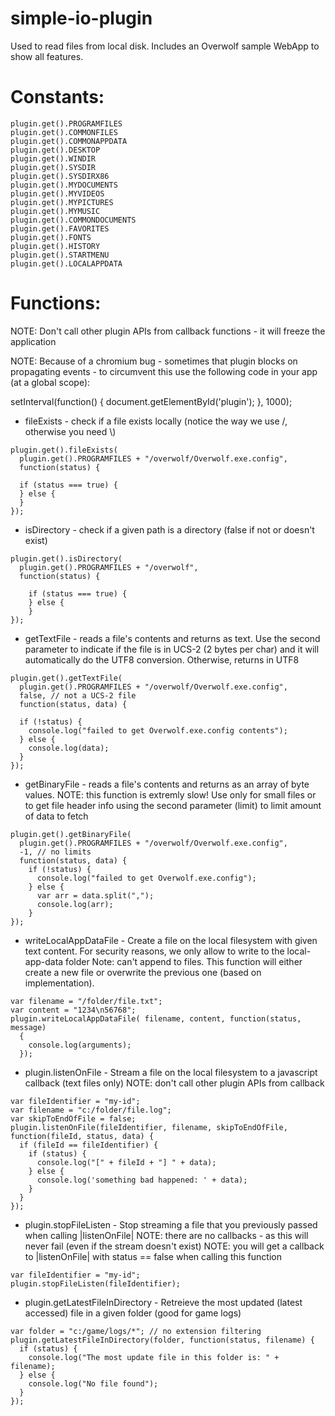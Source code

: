 simple-io-plugin
================
Used to read files from local disk.
Includes an Overwolf sample WebApp to show all features.

Constants:
==========
```
plugin.get().PROGRAMFILES
plugin.get().COMMONFILES
plugin.get().COMMONAPPDATA
plugin.get().DESKTOP
plugin.get().WINDIR
plugin.get().SYSDIR
plugin.get().SYSDIRX86
plugin.get().MYDOCUMENTS
plugin.get().MYVIDEOS
plugin.get().MYPICTURES
plugin.get().MYMUSIC
plugin.get().COMMONDOCUMENTS
plugin.get().FAVORITES
plugin.get().FONTS
plugin.get().HISTORY
plugin.get().STARTMENU
plugin.get().LOCALAPPDATA
```

Functions:
==========
NOTE: Don't call other plugin APIs from callback functions - it will freeze the application

NOTE: Because of a chromium bug - sometimes that plugin blocks on propagating events - to circumvent this use the
following code in your app (at a global scope):

setInterval(function() {
  document.getElementById('plugin');
}, 1000);





- fileExists - check if a file exists locally (notice the way we use /, otherwise you need \\)

```
plugin.get().fileExists(
  plugin.get().PROGRAMFILES + "/overwolf/Overwolf.exe.config", 
  function(status) {
  
  if (status === true) {
  } else {
  }
});
```

- isDirectory - check if a given path is a directory (false if not or doesn't exist)

```
plugin.get().isDirectory(
  plugin.get().PROGRAMFILES + "/overwolf", 
  function(status) {
  
    if (status === true) {
    } else {
    }
});
```
 
- getTextFile - reads a file's contents and returns as text.
Use the second parameter to indicate if the file is in UCS-2 (2 bytes per char) and
it will automatically do the UTF8 conversion.  Otherwise, returns in UTF8

```
plugin.get().getTextFile(
  plugin.get().PROGRAMFILES + "/overwolf/Overwolf.exe.config", 
  false, // not a UCS-2 file
  function(status, data) {
          
  if (!status) {
    console.log("failed to get Overwolf.exe.config contents");
  } else {
    console.log(data);
  }
});
```
        
- getBinaryFile - reads a file's contents and returns as an array of byte values.
NOTE: this function is extremly slow! Use only for small files or to get file header
info using the second parameter (limit) to limit amount of data to fetch

```
plugin.get().getBinaryFile(
  plugin.get().PROGRAMFILES + "/overwolf/Overwolf.exe.config",
  -1, // no limits
  function(status, data) {
    if (!status) {
      console.log("failed to get Overwolf.exe.config");
    } else {
      var arr = data.split(",");
      console.log(arr);
    }
});
```
- writeLocalAppDataFile - Create a file on the local filesystem with given text content. For security reasons, we only allow to write to the local-app-data folder
Note: can't append to files. This function will either create a new file or overwrite the previous one (based on implementation).

```
var filename = "/folder/file.txt";
var content = "1234\n56768";
plugin.writeLocalAppDataFile( filename, content, function(status, message)
  {
    console.log(arguments);
  });
```

- plugin.listenOnFile - Stream a file on the local filesystem to a javascript callback (text files only)
NOTE: don't call other plugin APIs from callback

```
var fileIdentifier = "my-id";
var filename = "c:/folder/file.log";
var skipToEndOfFile = false;
plugin.listenOnFile(fileIdentifier, filename, skipToEndOfFile, function(fileId, status, data) {
  if (fileId == fileIdentifier) {
    if (status) {
      console.log("[" + fileId + "] " + data);
    } else {
      console.log('something bad happened: ' + data);
    }
  }
});
```

- plugin.stopFileListen - Stop streaming a file that you previously passed when calling |listenOnFile|
NOTE: there are no callbacks - as this will never fail (even if the stream doesn't exist)
NOTE: you will get a callback to |listenOnFile| with status == false when calling this function

```
var fileIdentifier = "my-id";
plugin.stopFileListen(fileIdentifier);
```

- plugin.getLatestFileInDirectory - Retreieve the most updated (latest accessed) file in a given folder (good for game logs)

```
var folder = "c:/game/logs/*"; // no extension filtering
plugin.getLatestFileInDirectory(folder, function(status, filename) {
  if (status) {
    console.log("The most update file in this folder is: " + filename);
  } else {
    console.log("No file found");
  }
});
```
